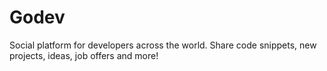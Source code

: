 # Godev
Social platform for developers across the world. Share code snippets, new projects, ideas, job offers and more!
